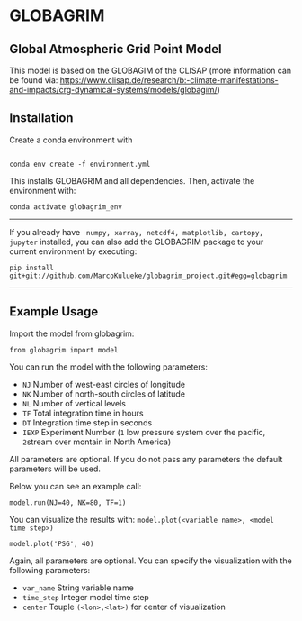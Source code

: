 # GLOBAGRIM 
## Global Atmospheric Grid Point Model

This model is based on the GLOBAGIM of the CLISAP (more information can be found via: https://www.clisap.de/research/b:-climate-manifestations-and-impacts/crg-dynamical-systems/models/globagim/)

## Installation
Create a conda environment with
```

conda env create -f environment.yml
```
This installs GLOBAGRIM and all dependencies.
Then, activate the environment with:
```
conda activate globagrim_env
```
---
If you already have ` numpy, xarray, netcdf4, matplotlib, cartopy, jupyter` installed, you can also add the GLOBAGRIM package to your current environment by executing:
```
pip install git+git://github.com/MarcoKulueke/globagrim_project.git#egg=globagrim
```
---

## Example Usage

Import the model from globagrim:

```
from globagrim import model
```

You can run the model with the following parameters:
- `NJ` Number of west-east circles of longitude
- `NK` Number of north-south circles of latitude
- `NL` Number of vertical levels 
- `TF` Total integration time in hours
- `DT` Integration time step in seconds
- `IEXP` Experiment Number (`1` low pressure system over the pacific, `2`stream over montain in North America)

All parameters are optional. If you do not pass any parameters the default parameters will be used.

Below you can see an example call:
```
model.run(NJ=40, NK=80, TF=1)
```

You can visualize the results with: `model.plot(<variable name>, <model time step>)`
```
model.plot('PSG', 40)
```
Again, all parameters are optional. You can specify the visualization with the following parameters:
- `var_name` String variable name
- `time_step` Integer model time step
- `center` Touple `(<lon>,<lat>)` for center of visualization
